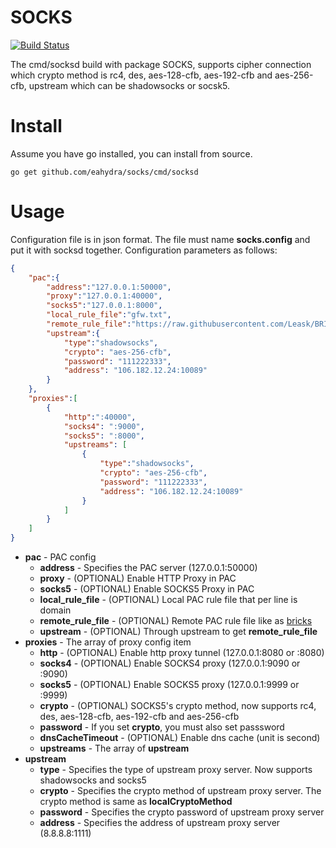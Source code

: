 # SOCKS
[![Build Status](https://travis-ci.org/eahydra/socks.svg?branch=master)](https://travis-ci.org/eahydra/socks)

The cmd/socksd build with package SOCKS, supports cipher connection which crypto method is rc4, des, aes-128-cfb, aes-192-cfb and aes-256-cfb, upstream which can be shadowsocks or socsk5.

# Install
Assume you have go installed, you can install from source.
```
go get github.com/eahydra/socks/cmd/socksd
```

# Usage
Configuration file is in json format. The file must name **socks.config** and put it with socksd together.
Configuration parameters as follows:
```json
{
    "pac":{
        "address":"127.0.0.1:50000",
        "proxy":"127.0.0.1:40000",
        "socks5":"127.0.0.1:8000",
        "local_rule_file":"gfw.txt",
        "remote_rule_file":"https://raw.githubusercontent.com/Leask/BRICKS/master/gfw.bricks",
        "upstream":{
            "type":"shadowsocks",
            "crypto": "aes-256-cfb",
            "password": "111222333",
            "address": "106.182.12.24:10089"
        }
    },
    "proxies":[
        {
            "http":":40000",
	        "socks4": ":9000",
	        "socks5": ":8000",
	        "upstreams": [
		        {
                    "type":"shadowsocks",
			        "crypto": "aes-256-cfb",
			        "password": "111222333",
			        "address": "106.182.12.24:10089"
		        }
            ]
        }
    ]
}

```

*  **pac**	- PAC config
	* **address** - Specifies the PAC server (127.0.0.1:50000)
	* **proxy**	  - (OPTIONAL) Enable HTTP Proxy in PAC
	* **socks5**  - (OPTIONAL) Enable SOCKS5 Proxy in PAC
	* **local_rule_file** - (OPTIONAL) Local PAC rule file that per line is domain
	* **remote_rule_file** - (OPTIONAL) Remote PAC rule file like as [bricks](https://raw.githubusercontent.com/Leask/BRICKS/master/gfw.bricks)
	* **upstream**         - (OPTIONAL) Through upstream to get **remote_rule_file**
*  **proxies**             	- The array of proxy config item
	*  **http**       			- (OPTIONAL) Enable http proxy tunnel (127.0.0.1:8080 or :8080)
	*  **socks4**          	- (OPTIONAL) Enable SOCKS4 proxy (127.0.0.1:9090 or :9090)
	*  **socks5**          	- (OPTIONAL) Enable SOCKS5 proxy (127.0.0.1:9999 or :9999)
	*  **crypto**   		- (OPTIONAL) SOCKS5's crypto method, now supports rc4, des, aes-128-cfb, aes-192-cfb and aes-256-cfb
	*  **password**      	- If you set **crypto**, you must also set passsword
	*  **dnsCacheTimeout**     	- (OPTIONAL) Enable dns cache (unit is second)
	* **upstreams**				- The array of **upstream**
* **upstream**
    *  **type**         	- Specifies the type of upstream proxy server. Now supports shadowsocks and socks5
    *  **crypto**        	- Specifies the crypto method of upstream proxy server. The crypto method is same as **localCryptoMethod**
    *  **password**            	- Specifies the crypto password of upstream proxy server
    *  **address**                	- Specifies the address of upstream proxy server (8.8.8.8:1111)
